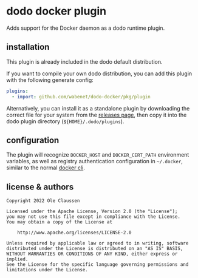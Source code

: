 # dodo docker plugin

Adds support for the Docker daemon as a dodo runtime plugin.

## installation

This plugin is already included in the dodo default distribution.

If you want to compile your own dodo distribution, you can add this plugin with the
following generate config:

```yaml
plugins:
  - import: github.com/wabenet/dodo-docker/pkg/plugin
```

Alternatively, you can install it as a standalone plugin by downloading the
correct file for your system from the [releases page](https://github.com/wabenet/dodo-docker/releases),
then copy it into the dodo plugin directory (`${HOME}/.dodo/plugins`).

## configuration

The plugin will recognize `DOCKER_HOST` and `DOCKER_CERT_PATH` environment
variables, as well as registry authentication configuration in `~/.docker`,
similar to the normal [docker cli](https://docs.docker.com/engine/reference/commandline/cli/).

## license & authors

```text
Copyright 2022 Ole Claussen

Licensed under the Apache License, Version 2.0 (the "License");
you may not use this file except in compliance with the License.
You may obtain a copy of the License at

    http://www.apache.org/licenses/LICENSE-2.0

Unless required by applicable law or agreed to in writing, software
distributed under the License is distributed on an "AS IS" BASIS,
WITHOUT WARRANTIES OR CONDITIONS OF ANY KIND, either express or implied.
See the License for the specific language governing permissions and
limitations under the License.
```
